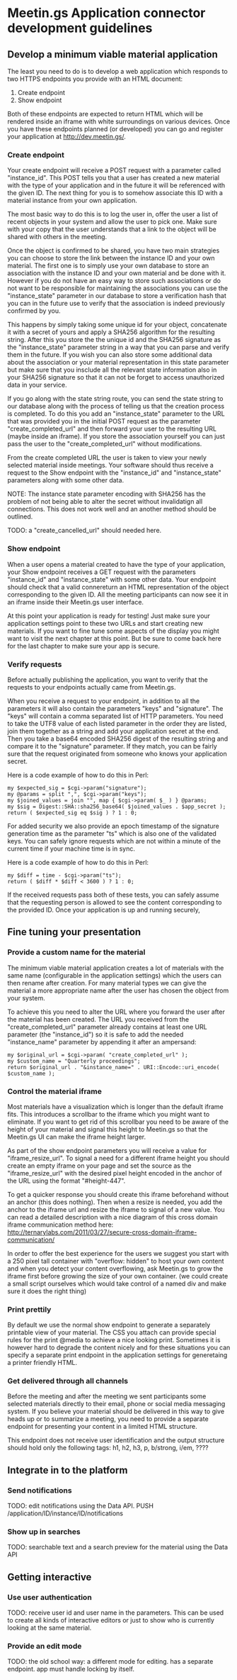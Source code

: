 Meetin.gs Application connector development guidelines
===========

Develop a minimum viable material application
-----------

The least you need to do is to develop a web application which responds to two HTTPS endpoints you provide with an HTML document:

1. Create endpoint
2. Show endpoint

Both of these endpoints are expected to return HTML which will be rendered inside an iframe with white surroundings on various devices. Once you have these endpoints planned (or developed) you can go and register your application at http://dev.meetin.gs/.

### Create endpoint

Your create endpoint will receive a POST request with a parameter called "instance\_id". This POST tells you that a user has created a new material with the type of your application and in the future it will be referenced with the given ID. The next thing for you is to somehow associate this ID with a material instance from your own application.

The most basic way to do this is to log the user in, offer the user a list of recent objects in your system and allow the user to pick one. Make sure with your copy that the user understands that a link to the object will be shared with others in the meeting.

Once the object is confirmed to be shared, you have two main strategies you can choose to store the link between the instance ID and your own material. The first one is to simply use your own database to store an association with the instance ID and your own material and be done with it. However if you do not have an easy way to store such associations or do not want to be responsible for maintaining the associations you can use the "instance\_state" parameter in our database to store a verification hash that you can in the future use to verify that the association is indeed previously confirmed by you.

This happens by simply taking some unique id for your object, concatenate it with a secret of yours and apply a SHA256 algorithm for the resulting string. After this you store the the unique id and the SHA256 signature as the "instance\_state" parameter string in a way that you can parse and verify them in the future. If you wish you can also store some additional data about the association or your material representation in this state parameter but make sure that you insclude all the relevant state information also in your SHA256 signature so that it can not be forget to access unauthorized data in your service.

If you go along with the state string route, you can send the state string to our database along with the process of telling us that the creation process is completed. To do this you add an "instance\_state" parameter to the URL that was provided you in the initial POST request as the parameter "create\_completed\_url" and then forward your user to the resulting URL (maybe inside an iframe). If you store the association yourself you can just pass the user to the "create\_completed\_url" without modifications.

From the create completed URL the user is taken to view your newly selected material inside meetings. Your software should thus receive a request to the Show endpoint with the "instance\_id" and "instance\_state" parameters along with some other data.

NOTE: The instance state parameter encoding with SHA256 has the problem of not being able to alter the secret without invalidatign all connections. This does not work well and an another method should be outlined.

TODO: a "create\_cancelled\_url" should needed here.

### Show endpoint

When a user opens a material created to have the type of your application, your Show endpoint receives a GET request with the parameters "instance\_id" and "instance\_state" with some other data. Your endpoint should check that a valid connereturn an HTML representation of the object corresponding to the given ID. All the meeting participants can now see it in an iframe inside their Meetin.gs user interface.

At this point your application is ready for testing! Just make sure your application settings point to these two URLs and start creating new materials. If you want to fine tune some aspects of the display you might want to visit the next chapter at this point. But be sure to come back here for the last chapter to make sure your app is secure.

### Verify requests

Before actually publishing the application, you want to verify that the requests to your endpoints actually came from Meetin.gs.

When you receive a request to your endpoint, in addition to all the parameters it will also contain the parameters "keys" and "signature".
The "keys" will contain a comma separated list of HTTP parameters. You need to take the UTF8 value of each listed parameter in the order they are listed, join them together as a string and add your application secret at the end. Then you take a base64 encoded SHA256 digest of the resulting string and compare it to the "signature" parameter. If they match, you can be fairly sure that the request originated from someone who knows your application secret.

Here is a code example of how to do this in Perl:

    my $expected_sig = $cgi->param("signature");
    my @params = split ",", $cgi->param("keys");
    my $joined_values = join "", map { $cgi->param( $_ ) } @params;
    my $sig = Digest::SHA::sha256_base64( $joined_values . $app_secret );
    return ( $expected_sig eq $sig ) ? 1 : 0;

For added security we also provide an epoch timestamp of the signature generation time as the parameter "ts" which is also one of the validated keys. You can safely ignore requests which are not within a minute of the current time if your machine time is in sync.

Here is a code example of how to do this in Perl:

    my $diff = time - $cgi->param("ts");
    return ( $diff * $diff < 3600 ) ? 1 : 0;

If the received requests pass both of these tests, you can safely assume that the requesting person is allowed to see the content corresponding to the provided ID. Once your application is up and running securely, 

Fine tuning your presentation
-----------

### Provide a custom name for the material

The minimum viable material application creates a lot of materials with the same name (configurable in the application settings) which the users can then rename after creation. For many material types we can give the material a more appropriate name after the user has chosen the object from your system.

To achieve this you need to alter the URL where you forward the user after the material has been created. The URL you received from the "create\_completed\_url" parameter already contains at least one URL parameter (the "instance\_id") so it is safe to add the needed "instance\_name" parameter by appending it after an ampersand:

    my $original_url = $cgi->param( "create_completed_url" );
    my $custom_name = "Quarterly proceedings";
    return $original_url . "&instance_name=" . URI::Encode::uri_encode( $custom_name );

### Control the material iframe

Most materials have a visualization which is longer than the default iframe fits. This introduces a scrollbar to the iframe which you might want to eliminate. If you want to get rid of this scrollbar you need to be aware of the height of your material and signal this height to Meetin.gs so that the Meetin.gs UI can make the iframe height larger.

As part of the show endpoint parameters you will receive a value for "iframe\_resize\_url". To signal a need for a different iframe height you should create an empty iframe on your page and set the source as the "iframe\_resize\_url" with the desired pixel height encoded in the anchor of the URL using the format "#height-447".

To get a quicker response you should create this iframe beforehand without an anchor (this does nothing). Then when a resize is needed, you add the anchor to the iframe url and resize the iframe to signal of a new value. You can read a detailed description with a nice diagram of this cross domain iframe communication method here: http://ternarylabs.com/2011/03/27/secure-cross-domain-iframe-communication/

In order to offer the best experience for the users we suggest you start with a 250 pixel tall container with "overflow: hidden" to host your own content and when you detect your content overflowing, ask Meetin.gs to grow the iframe first before growing the size of your own container. (we could create a small script ourselves which would take control of a named div and make sure it does the right thing)

### Print prettily

By default we use the normal show endpoint to generate a separately printable view of your material. The CSS you attach can provide special rules for the print @media to achieve a nice looking print. Sometimes it is however hard to degrade the content nicely and for these situations you can specify a separate print endpoint in the application settings for generetaing a printer friendly HTML.

### Get delivered through all channels

Before the meeting and after the meeting we sent participants some selected materials directly to their email, phone or social media messaging system. If you believe your material should be delivered in this way to give heads up or to summarize a meeting, you need to provide a separate endpoint for presenting your content in a limited HTML structure.

This endpoint does not receive user identification and the output structure should hold only the following tags: h1, h2, h3, p, b/strong, i/em, ????


Integrate in to the platform
-----------

### Send notifications

TODO: edit notifications using the Data API. PUSH /application/ID/instance/ID/notifications 

### Show up in searches

TODO: searchable text and a search preview for the material using the Data API


Getting interactive
-----------

### Use user authentication

TODO: receive user id and user name in the parameters. This can be used to create all kinds of interactive editors or just to show who is currently looking at the same material.

### Provide an edit mode

TODO: the old school way: a different mode for editing. has a separate endpoint. app must handle locking by itself.


